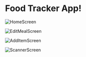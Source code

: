 # Food Tracker App!

![HomeScreen](images/HomeScreen.png)

![EditMealScreen](images/EditMealScreen.png)

![AddItemScreen](images/AddItemScreen.png)

![ScannerScreen](images/ScannerScreen.png)

